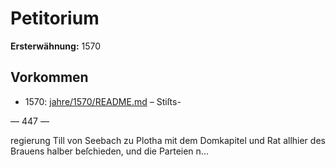 # Petitorium

**Ersterwähnung:** 1570

## Vorkommen
- 1570: [jahre/1570/README.md](../jahre/1570/README.md) – Stiſts-


— 447 —

regierung Till von Seebach zu Plotha mit dem Domkapitel
und Rat allhier des Brauens halber beſchieden, und die
Parteien n...
